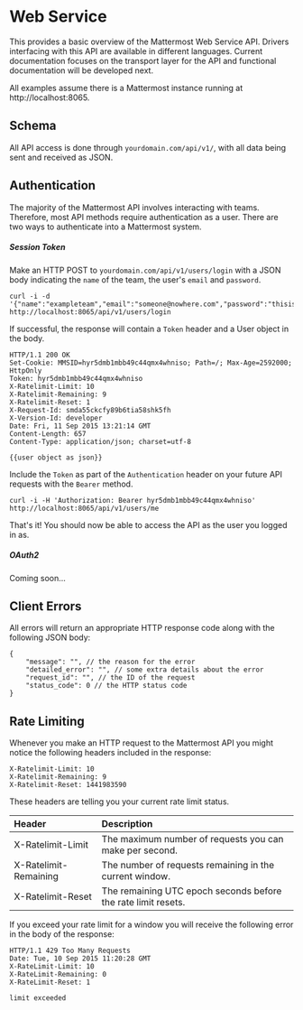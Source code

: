 # Web Service

This provides a basic overview of the Mattermost Web Service API. Drivers interfacing with this API are available in different languages. Current documentation focuses on the transport layer for the API and functional documentation will be developed next.  

All examples assume there is a Mattermost instance running at http://localhost:8065.

## Schema

All API access is done through `yourdomain.com/api/v1/`, with all data being sent and received as JSON.


## Authentication

The majority of the Mattermost API involves interacting with teams. Therefore, most API methods require authentication as a user. There are two ways to authenticate into a Mattermost system.

##### Session Token

Make an HTTP POST to `yourdomain.com/api/v1/users/login` with a JSON body indicating the `name` of the team, the user's `email` and `password`.

```
curl -i -d '{"name":"exampleteam","email":"someone@nowhere.com","password":"thisisabadpassword"}' http://localhost:8065/api/v1/users/login
```

If successful, the response will contain a `Token` header and a User object in the body.

```
HTTP/1.1 200 OK
Set-Cookie: MMSID=hyr5dmb1mbb49c44qmx4whniso; Path=/; Max-Age=2592000; HttpOnly
Token: hyr5dmb1mbb49c44qmx4whniso
X-Ratelimit-Limit: 10
X-Ratelimit-Remaining: 9
X-Ratelimit-Reset: 1
X-Request-Id: smda55ckcfy89b6tia58shk5fh
X-Version-Id: developer
Date: Fri, 11 Sep 2015 13:21:14 GMT
Content-Length: 657
Content-Type: application/json; charset=utf-8

{{user object as json}}
```

Include the `Token` as part of the `Authentication` header on your future API requests with the `Bearer` method.

```
curl -i -H 'Authorization: Bearer hyr5dmb1mbb49c44qmx4whniso' http://localhost:8065/api/v1/users/me
```

That's it! You should now be able to access the API as the user you logged in as.

##### OAuth2

Coming soon...


## Client Errors

All errors will return an appropriate HTTP response code along with the following JSON body:

```
{
    "message": "", // the reason for the error
    "detailed_error": "", // some extra details about the error
    "request_id": "", // the ID of the request
    "status_code": 0 // the HTTP status code
}
```


## Rate Limiting

Whenever you make an HTTP request to the Mattermost API you might notice the following headers included in the response:
```
X-Ratelimit-Limit: 10
X-Ratelimit-Remaining: 9
X-Ratelimit-Reset: 1441983590

```

These headers are telling you your current rate limit status.

Header                | Description
:--------------------- |:-----------
X-Ratelimit-Limit     | The maximum number of requests you can make per second.
X-Ratelimit-Remaining | The number of requests remaining in the current window.
X-Ratelimit-Reset     | The remaining UTC epoch seconds before the rate limit resets.

If you exceed your rate limit for a window you will receive the following error in the body of the response:
```
HTTP/1.1 429 Too Many Requests
Date: Tue, 10 Sep 2015 11:20:28 GMT
X-RateLimit-Limit: 10
X-RateLimit-Remaining: 0
X-RateLimit-Reset: 1

limit exceeded
```
